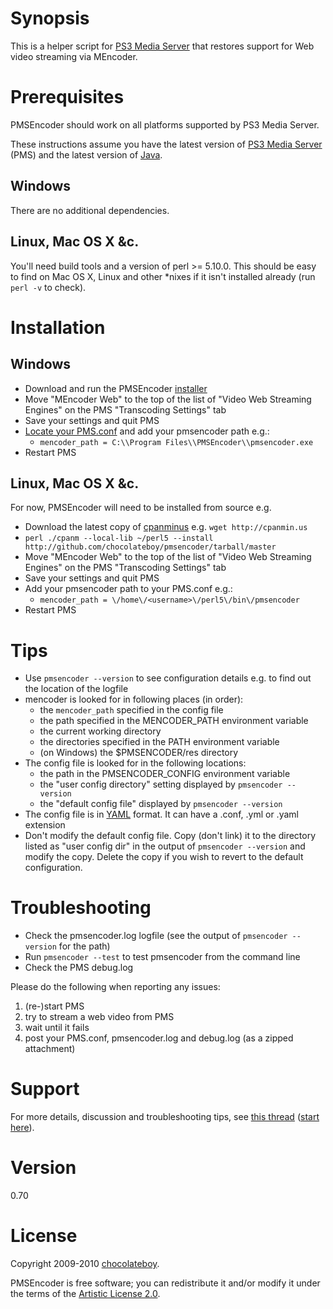# Synopsis <a name="Synopsis"></a>

This is a helper script for [PS3 Media Server](http://code.google.com/p/ps3mediaserver/) that restores support for Web video streaming via MEncoder.

# Prerequisites <a name="Prerequisites"></a>

PMSEncoder should work on all platforms supported by PS3 Media Server.

These instructions assume you have the latest version of [PS3 Media Server](http://ps3mediaserver.org/forum/viewtopic.php?f=2&t=3217) (PMS) and the latest version of [Java](http://www.java.com/en/download/index.jsp).

## Windows <a name="Windows"></a>

There are no additional dependencies.

## Linux, Mac OS X &c. <a name="Linux, Mac OS X &c."></a>

You'll need build tools and a version of perl >= 5.10.0. This should be easy to find on Mac OS X, Linux and other *nixes if it isn't installed already (run `perl -v` to check).

# Installation <a name="Installation"></a>

## Windows <a name="Windows"></a>

* Download and run the PMSEncoder [installer](http://cloud.github.com/downloads/chocolateboy/pmsencoder/PMSEncoder-0.70.exe)
* Move "MEncoder Web" to the top of the list of "Video Web Streaming Engines" on the PMS "Transcoding Settings" tab
* Save your settings and quit PMS
* [Locate your PMS.conf](http://ps3mediaserver.org/forum/viewtopic.php?f=2&t=5301) and add your pmsencoder path e.g.:
  * `mencoder_path = C:\\Program Files\\PMSEncoder\\pmsencoder.exe`
* Restart PMS

## Linux, Mac OS X &c. <a name="Unix"></a>

For now, PMSEncoder will need to be installed from source e.g.

* Download the latest copy of [cpanminus](http://github.com/miyagawa/cpanminus) e.g. `wget http://cpanmin.us`
* `perl ./cpanm --local-lib ~/perl5 --install http://github.com/chocolateboy/pmsencoder/tarball/master`
* Move "MEncoder Web" to the top of the list of "Video Web Streaming Engines" on the PMS "Transcoding Settings" tab
* Save your settings and quit PMS
* Add your pmsencoder path to your PMS.conf e.g.:
  * `mencoder_path = \/home\/<username>\/perl5\/bin\/pmsencoder`
* Restart PMS

# Tips <a name="Tips"></a>
* Use `pmsencoder --version` to see configuration details e.g. to find out the location of the logfile
* mencoder is looked for in following places (in order):
  * the `mencoder_path` specified in the config file
  * the path specified in the MENCODER_PATH environment variable
  * the current working directory
  * the directories specified in the PATH environment variable
  * (on Windows) the $PMSENCODER/res directory
* The config file is looked for in the following locations:
  * the path in the PMSENCODER_CONFIG environment variable
  * the "user config directory" setting displayed by `pmsencoder --version`
  * the "default config file" displayed by `pmsencoder --version`
* The config file is in [YAML](http://en.wikipedia.org/wiki/YAML) format. It can have a .conf, .yml or .yaml extension
* Don't modify the default config file. Copy (don't link) it to the directory listed as "user config dir" in the output of `pmsencoder --version` and modify the copy. Delete the copy if you wish to revert to the default configuration.

# Troubleshooting <a name="Troubleshooting"></a>
* Check the pmsencoder.log logfile (see the output of `pmsencoder --version` for the path)
* Run `pmsencoder --test` to test pmsencoder from the command line
* Check the PMS debug.log

Please do the following when reporting any issues:

1. (re-)start PMS
2. try to stream a web video from PMS
3. wait until it fails
4. post your PMS.conf, pmsencoder.log and debug.log (as a zipped attachment)

# Support <a name="Support"></a>

For more details, discussion and troubleshooting tips, see [this thread](http://ps3mediaserver.org/forum/viewtopic.php?f=6&t=5002) ([start here](http://ps3mediaserver.org/forum/viewtopic.php?f=6&t=5002#p22479)).

# Version <a name="Version"></a>

0.70

# License <a name="License"></a>

Copyright 2009-2010 [chocolateboy](mailto:chocolate@cpan.org).

PMSEncoder is free software; you can redistribute it and/or modify it under the terms of the [Artistic License 2.0](http://www.opensource.org/licenses/artistic-license-2.0.php).
